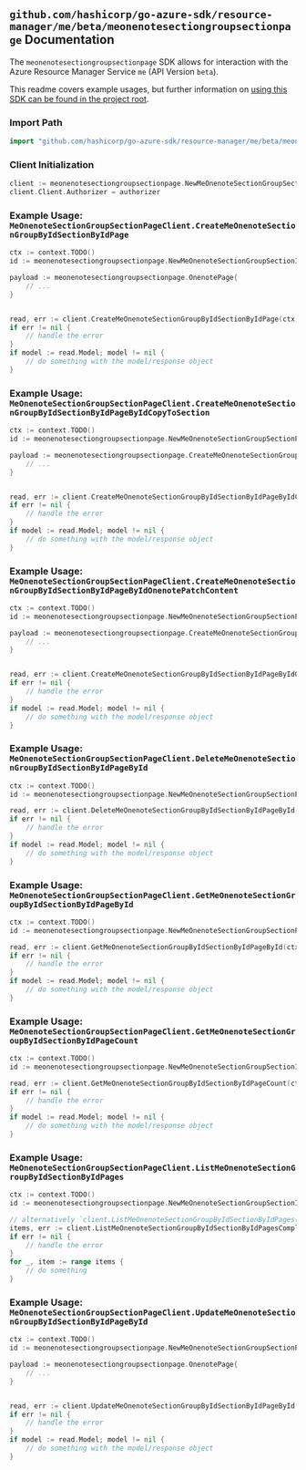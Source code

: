 
## `github.com/hashicorp/go-azure-sdk/resource-manager/me/beta/meonenotesectiongroupsectionpage` Documentation

The `meonenotesectiongroupsectionpage` SDK allows for interaction with the Azure Resource Manager Service `me` (API Version `beta`).

This readme covers example usages, but further information on [using this SDK can be found in the project root](https://github.com/hashicorp/go-azure-sdk/tree/main/docs).

### Import Path

```go
import "github.com/hashicorp/go-azure-sdk/resource-manager/me/beta/meonenotesectiongroupsectionpage"
```


### Client Initialization

```go
client := meonenotesectiongroupsectionpage.NewMeOnenoteSectionGroupSectionPageClientWithBaseURI("https://management.azure.com")
client.Client.Authorizer = authorizer
```


### Example Usage: `MeOnenoteSectionGroupSectionPageClient.CreateMeOnenoteSectionGroupByIdSectionByIdPage`

```go
ctx := context.TODO()
id := meonenotesectiongroupsectionpage.NewMeOnenoteSectionGroupSectionID("sectionGroupIdValue", "onenoteSectionIdValue")

payload := meonenotesectiongroupsectionpage.OnenotePage{
	// ...
}


read, err := client.CreateMeOnenoteSectionGroupByIdSectionByIdPage(ctx, id, payload)
if err != nil {
	// handle the error
}
if model := read.Model; model != nil {
	// do something with the model/response object
}
```


### Example Usage: `MeOnenoteSectionGroupSectionPageClient.CreateMeOnenoteSectionGroupByIdSectionByIdPageByIdCopyToSection`

```go
ctx := context.TODO()
id := meonenotesectiongroupsectionpage.NewMeOnenoteSectionGroupSectionPageID("sectionGroupIdValue", "onenoteSectionIdValue", "onenotePageIdValue")

payload := meonenotesectiongroupsectionpage.CreateMeOnenoteSectionGroupByIdSectionByIdPageByIdCopyToSectionRequest{
	// ...
}


read, err := client.CreateMeOnenoteSectionGroupByIdSectionByIdPageByIdCopyToSection(ctx, id, payload)
if err != nil {
	// handle the error
}
if model := read.Model; model != nil {
	// do something with the model/response object
}
```


### Example Usage: `MeOnenoteSectionGroupSectionPageClient.CreateMeOnenoteSectionGroupByIdSectionByIdPageByIdOnenotePatchContent`

```go
ctx := context.TODO()
id := meonenotesectiongroupsectionpage.NewMeOnenoteSectionGroupSectionPageID("sectionGroupIdValue", "onenoteSectionIdValue", "onenotePageIdValue")

payload := meonenotesectiongroupsectionpage.CreateMeOnenoteSectionGroupByIdSectionByIdPageByIdOnenotePatchContentRequest{
	// ...
}


read, err := client.CreateMeOnenoteSectionGroupByIdSectionByIdPageByIdOnenotePatchContent(ctx, id, payload)
if err != nil {
	// handle the error
}
if model := read.Model; model != nil {
	// do something with the model/response object
}
```


### Example Usage: `MeOnenoteSectionGroupSectionPageClient.DeleteMeOnenoteSectionGroupByIdSectionByIdPageById`

```go
ctx := context.TODO()
id := meonenotesectiongroupsectionpage.NewMeOnenoteSectionGroupSectionPageID("sectionGroupIdValue", "onenoteSectionIdValue", "onenotePageIdValue")

read, err := client.DeleteMeOnenoteSectionGroupByIdSectionByIdPageById(ctx, id)
if err != nil {
	// handle the error
}
if model := read.Model; model != nil {
	// do something with the model/response object
}
```


### Example Usage: `MeOnenoteSectionGroupSectionPageClient.GetMeOnenoteSectionGroupByIdSectionByIdPageById`

```go
ctx := context.TODO()
id := meonenotesectiongroupsectionpage.NewMeOnenoteSectionGroupSectionPageID("sectionGroupIdValue", "onenoteSectionIdValue", "onenotePageIdValue")

read, err := client.GetMeOnenoteSectionGroupByIdSectionByIdPageById(ctx, id)
if err != nil {
	// handle the error
}
if model := read.Model; model != nil {
	// do something with the model/response object
}
```


### Example Usage: `MeOnenoteSectionGroupSectionPageClient.GetMeOnenoteSectionGroupByIdSectionByIdPageCount`

```go
ctx := context.TODO()
id := meonenotesectiongroupsectionpage.NewMeOnenoteSectionGroupSectionID("sectionGroupIdValue", "onenoteSectionIdValue")

read, err := client.GetMeOnenoteSectionGroupByIdSectionByIdPageCount(ctx, id)
if err != nil {
	// handle the error
}
if model := read.Model; model != nil {
	// do something with the model/response object
}
```


### Example Usage: `MeOnenoteSectionGroupSectionPageClient.ListMeOnenoteSectionGroupByIdSectionByIdPages`

```go
ctx := context.TODO()
id := meonenotesectiongroupsectionpage.NewMeOnenoteSectionGroupSectionID("sectionGroupIdValue", "onenoteSectionIdValue")

// alternatively `client.ListMeOnenoteSectionGroupByIdSectionByIdPages(ctx, id)` can be used to do batched pagination
items, err := client.ListMeOnenoteSectionGroupByIdSectionByIdPagesComplete(ctx, id)
if err != nil {
	// handle the error
}
for _, item := range items {
	// do something
}
```


### Example Usage: `MeOnenoteSectionGroupSectionPageClient.UpdateMeOnenoteSectionGroupByIdSectionByIdPageById`

```go
ctx := context.TODO()
id := meonenotesectiongroupsectionpage.NewMeOnenoteSectionGroupSectionPageID("sectionGroupIdValue", "onenoteSectionIdValue", "onenotePageIdValue")

payload := meonenotesectiongroupsectionpage.OnenotePage{
	// ...
}


read, err := client.UpdateMeOnenoteSectionGroupByIdSectionByIdPageById(ctx, id, payload)
if err != nil {
	// handle the error
}
if model := read.Model; model != nil {
	// do something with the model/response object
}
```
